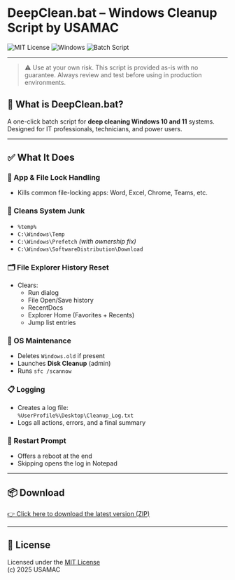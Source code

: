 # DeepClean.bat – Windows Cleanup Script by USAMAC

![MIT License](https://img.shields.io/badge/license-MIT-green.svg)
![Windows](https://img.shields.io/badge/platform-Windows-blue)
![Batch Script](https://img.shields.io/badge/script-.bat-orange)

---

> ⚠️ Use at your own risk. This script is provided as-is with no guarantee. Always review and test before using in production environments.

## 🔧 What is DeepClean.bat?

A one-click batch script for **deep cleaning Windows 10 and 11** systems.  
Designed for IT professionals, technicians, and power users.

---

## ✅ What It Does

### 🔁 App & File Lock Handling
- Kills common file-locking apps: Word, Excel, Chrome, Teams, etc.

### 🧹 Cleans System Junk
- `%temp%`
- `C:\Windows\Temp`
- `C:\Windows\Prefetch` *(with ownership fix)*
- `C:\Windows\SoftwareDistribution\Download`

### 🗂 File Explorer History Reset
- Clears:
  - Run dialog
  - File Open/Save history
  - RecentDocs
  - Explorer Home (Favorites + Recents)
  - Jump list entries

### 🧰 OS Maintenance
- Deletes `Windows.old` if present
- Launches **Disk Cleanup** (admin)
- Runs `sfc /scannow`

### 📋 Logging
- Creates a log file:  
  `%UserProfile%\Desktop\Cleanup_Log.txt`
- Logs all actions, errors, and a final summary

### 🔁 Restart Prompt
- Offers a reboot at the end
- Skipping opens the log in Notepad

---

## 📦 Download

[👉 Click here to download the latest version (ZIP)](https://github.com/USAMAC/DeepClean-Windows/releases)

---

## 📜 License

Licensed under the [MIT License](LICENSE)  
(c) 2025 USAMAC
